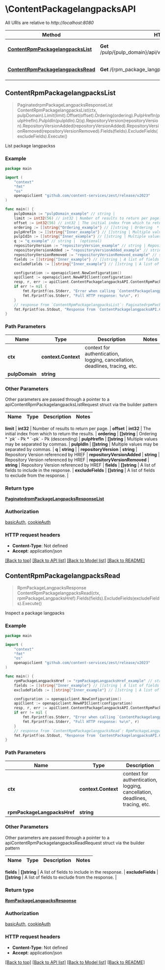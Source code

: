 # \ContentPackagelangpacksAPI

All URIs are relative to *http://localhost:8080*

Method | HTTP request | Description
------------- | ------------- | -------------
[**ContentRpmPackagelangpacksList**](ContentPackagelangpacksAPI.md#ContentRpmPackagelangpacksList) | **Get** /pulp/{pulp_domain}/api/v3/content/rpm/packagelangpacks/ | List package langpackss
[**ContentRpmPackagelangpacksRead**](ContentPackagelangpacksAPI.md#ContentRpmPackagelangpacksRead) | **Get** /{rpm_package_langpacks_href} | Inspect a package langpacks



## ContentRpmPackagelangpacksList

> PaginatedrpmPackageLangpacksResponseList ContentRpmPackagelangpacksList(ctx, pulpDomain).Limit(limit).Offset(offset).Ordering(ordering).PulpHrefIn(pulpHrefIn).PulpIdIn(pulpIdIn).Q(q).RepositoryVersion(repositoryVersion).RepositoryVersionAdded(repositoryVersionAdded).RepositoryVersionRemoved(repositoryVersionRemoved).Fields(fields).ExcludeFields(excludeFields).Execute()

List package langpackss



### Example

```go
package main

import (
    "context"
    "fmt"
    "os"
    openapiclient "github.com/content-services/zest/release/v2023"
)

func main() {
    pulpDomain := "pulpDomain_example" // string | 
    limit := int32(56) // int32 | Number of results to return per page. (optional)
    offset := int32(56) // int32 | The initial index from which to return the results. (optional)
    ordering := []string{"Ordering_example"} // []string | Ordering  * `pk` - Pk * `-pk` - Pk (descending) (optional)
    pulpHrefIn := []string{"Inner_example"} // []string | Multiple values may be separated by commas. (optional)
    pulpIdIn := []string{"Inner_example"} // []string | Multiple values may be separated by commas. (optional)
    q := "q_example" // string |  (optional)
    repositoryVersion := "repositoryVersion_example" // string | Repository Version referenced by HREF (optional)
    repositoryVersionAdded := "repositoryVersionAdded_example" // string | Repository Version referenced by HREF (optional)
    repositoryVersionRemoved := "repositoryVersionRemoved_example" // string | Repository Version referenced by HREF (optional)
    fields := []string{"Inner_example"} // []string | A list of fields to include in the response. (optional)
    excludeFields := []string{"Inner_example"} // []string | A list of fields to exclude from the response. (optional)

    configuration := openapiclient.NewConfiguration()
    apiClient := openapiclient.NewAPIClient(configuration)
    resp, r, err := apiClient.ContentPackagelangpacksAPI.ContentRpmPackagelangpacksList(context.Background(), pulpDomain).Limit(limit).Offset(offset).Ordering(ordering).PulpHrefIn(pulpHrefIn).PulpIdIn(pulpIdIn).Q(q).RepositoryVersion(repositoryVersion).RepositoryVersionAdded(repositoryVersionAdded).RepositoryVersionRemoved(repositoryVersionRemoved).Fields(fields).ExcludeFields(excludeFields).Execute()
    if err != nil {
        fmt.Fprintf(os.Stderr, "Error when calling `ContentPackagelangpacksAPI.ContentRpmPackagelangpacksList``: %v\n", err)
        fmt.Fprintf(os.Stderr, "Full HTTP response: %v\n", r)
    }
    // response from `ContentRpmPackagelangpacksList`: PaginatedrpmPackageLangpacksResponseList
    fmt.Fprintf(os.Stdout, "Response from `ContentPackagelangpacksAPI.ContentRpmPackagelangpacksList`: %v\n", resp)
}
```

### Path Parameters


Name | Type | Description  | Notes
------------- | ------------- | ------------- | -------------
**ctx** | **context.Context** | context for authentication, logging, cancellation, deadlines, tracing, etc.
**pulpDomain** | **string** |  | 

### Other Parameters

Other parameters are passed through a pointer to a apiContentRpmPackagelangpacksListRequest struct via the builder pattern


Name | Type | Description  | Notes
------------- | ------------- | ------------- | -------------

 **limit** | **int32** | Number of results to return per page. | 
 **offset** | **int32** | The initial index from which to return the results. | 
 **ordering** | **[]string** | Ordering  * &#x60;pk&#x60; - Pk * &#x60;-pk&#x60; - Pk (descending) | 
 **pulpHrefIn** | **[]string** | Multiple values may be separated by commas. | 
 **pulpIdIn** | **[]string** | Multiple values may be separated by commas. | 
 **q** | **string** |  | 
 **repositoryVersion** | **string** | Repository Version referenced by HREF | 
 **repositoryVersionAdded** | **string** | Repository Version referenced by HREF | 
 **repositoryVersionRemoved** | **string** | Repository Version referenced by HREF | 
 **fields** | **[]string** | A list of fields to include in the response. | 
 **excludeFields** | **[]string** | A list of fields to exclude from the response. | 

### Return type

[**PaginatedrpmPackageLangpacksResponseList**](PaginatedrpmPackageLangpacksResponseList.md)

### Authorization

[basicAuth](../README.md#basicAuth), [cookieAuth](../README.md#cookieAuth)

### HTTP request headers

- **Content-Type**: Not defined
- **Accept**: application/json

[[Back to top]](#) [[Back to API list]](../README.md#documentation-for-api-endpoints)
[[Back to Model list]](../README.md#documentation-for-models)
[[Back to README]](../README.md)


## ContentRpmPackagelangpacksRead

> RpmPackageLangpacksResponse ContentRpmPackagelangpacksRead(ctx, rpmPackageLangpacksHref).Fields(fields).ExcludeFields(excludeFields).Execute()

Inspect a package langpacks



### Example

```go
package main

import (
    "context"
    "fmt"
    "os"
    openapiclient "github.com/content-services/zest/release/v2023"
)

func main() {
    rpmPackageLangpacksHref := "rpmPackageLangpacksHref_example" // string | 
    fields := []string{"Inner_example"} // []string | A list of fields to include in the response. (optional)
    excludeFields := []string{"Inner_example"} // []string | A list of fields to exclude from the response. (optional)

    configuration := openapiclient.NewConfiguration()
    apiClient := openapiclient.NewAPIClient(configuration)
    resp, r, err := apiClient.ContentPackagelangpacksAPI.ContentRpmPackagelangpacksRead(context.Background(), rpmPackageLangpacksHref).Fields(fields).ExcludeFields(excludeFields).Execute()
    if err != nil {
        fmt.Fprintf(os.Stderr, "Error when calling `ContentPackagelangpacksAPI.ContentRpmPackagelangpacksRead``: %v\n", err)
        fmt.Fprintf(os.Stderr, "Full HTTP response: %v\n", r)
    }
    // response from `ContentRpmPackagelangpacksRead`: RpmPackageLangpacksResponse
    fmt.Fprintf(os.Stdout, "Response from `ContentPackagelangpacksAPI.ContentRpmPackagelangpacksRead`: %v\n", resp)
}
```

### Path Parameters


Name | Type | Description  | Notes
------------- | ------------- | ------------- | -------------
**ctx** | **context.Context** | context for authentication, logging, cancellation, deadlines, tracing, etc.
**rpmPackageLangpacksHref** | **string** |  | 

### Other Parameters

Other parameters are passed through a pointer to a apiContentRpmPackagelangpacksReadRequest struct via the builder pattern


Name | Type | Description  | Notes
------------- | ------------- | ------------- | -------------

 **fields** | **[]string** | A list of fields to include in the response. | 
 **excludeFields** | **[]string** | A list of fields to exclude from the response. | 

### Return type

[**RpmPackageLangpacksResponse**](RpmPackageLangpacksResponse.md)

### Authorization

[basicAuth](../README.md#basicAuth), [cookieAuth](../README.md#cookieAuth)

### HTTP request headers

- **Content-Type**: Not defined
- **Accept**: application/json

[[Back to top]](#) [[Back to API list]](../README.md#documentation-for-api-endpoints)
[[Back to Model list]](../README.md#documentation-for-models)
[[Back to README]](../README.md)


